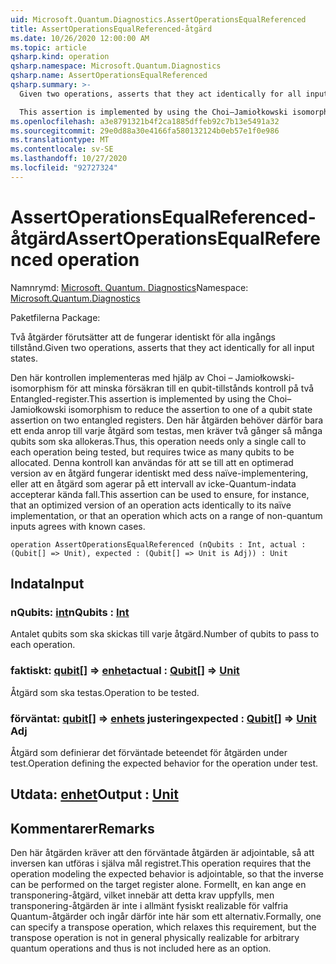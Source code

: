 ```yaml
---
uid: Microsoft.Quantum.Diagnostics.AssertOperationsEqualReferenced
title: AssertOperationsEqualReferenced-åtgärd
ms.date: 10/26/2020 12:00:00 AM
ms.topic: article
qsharp.kind: operation
qsharp.namespace: Microsoft.Quantum.Diagnostics
qsharp.name: AssertOperationsEqualReferenced
qsharp.summary: >-
  Given two operations, asserts that they act identically for all input states.

  This assertion is implemented by using the Choi–Jamiołkowski isomorphism to reduce the assertion to one of a qubit state assertion on two entangled registers. Thus, this operation needs only a single call to each operation being tested, but requires twice as many qubits to be allocated. This assertion can be used to ensure, for instance, that an optimized version of an operation acts identically to its naïve implementation, or that an operation which acts on a range of non-quantum inputs agrees with known cases.
ms.openlocfilehash: a3e8791321b4f2ca1885dffeb92c7b13e5491a32
ms.sourcegitcommit: 29e0d88a30e4166fa580132124b0eb57e1f0e986
ms.translationtype: MT
ms.contentlocale: sv-SE
ms.lasthandoff: 10/27/2020
ms.locfileid: "92727324"
---
```

# <a name="assertoperationsequalreferenced-operation"></a><span data-ttu-id="64935-102">AssertOperationsEqualReferenced-åtgärd</span><span class="sxs-lookup"><span data-stu-id="64935-102">AssertOperationsEqualReferenced operation</span></span>

<span data-ttu-id="64935-103">Namnrymd: [Microsoft. Quantum. Diagnostics](xref:Microsoft.Quantum.Diagnostics)</span><span class="sxs-lookup"><span data-stu-id="64935-103">Namespace: [Microsoft.Quantum.Diagnostics](xref:Microsoft.Quantum.Diagnostics)</span></span>

<span data-ttu-id="64935-104">Paketfilerna [](https://nuget.org/packages/)</span><span class="sxs-lookup"><span data-stu-id="64935-104">Package: [](https://nuget.org/packages/)</span></span>


<span data-ttu-id="64935-105">Två åtgärder förutsätter att de fungerar identiskt för alla ingångs tillstånd.</span><span class="sxs-lookup"><span data-stu-id="64935-105">Given two operations, asserts that they act identically for all input states.</span></span>

<span data-ttu-id="64935-106">Den här kontrollen implementeras med hjälp av Choi – Jamiołkowski-isomorphism för att minska försäkran till en qubit-tillstånds kontroll på två Entangled-register.</span><span class="sxs-lookup"><span data-stu-id="64935-106">This assertion is implemented by using the Choi–Jamiołkowski isomorphism to reduce the assertion to one of a qubit state assertion on two entangled registers.</span></span>
<span data-ttu-id="64935-107">Den här åtgärden behöver därför bara ett enda anrop till varje åtgärd som testas, men kräver två gånger så många qubits som ska allokeras.</span><span class="sxs-lookup"><span data-stu-id="64935-107">Thus, this operation needs only a single call to each operation being tested, but requires twice as many qubits to be allocated.</span></span>
<span data-ttu-id="64935-108">Denna kontroll kan användas för att se till att en optimerad version av en åtgärd fungerar identiskt med dess naïve-implementering, eller att en åtgärd som agerar på ett intervall av icke-Quantum-indata accepterar kända fall.</span><span class="sxs-lookup"><span data-stu-id="64935-108">This assertion can be used to ensure, for instance, that an optimized version of an operation acts identically to its naïve implementation, or that an operation which acts on a range of non-quantum inputs agrees with known cases.</span></span>

```qsharp
operation AssertOperationsEqualReferenced (nQubits : Int, actual : (Qubit[] => Unit), expected : (Qubit[] => Unit is Adj)) : Unit
```


## <a name="input"></a><span data-ttu-id="64935-109">Indata</span><span class="sxs-lookup"><span data-stu-id="64935-109">Input</span></span>

### <a name="nqubits--int"></a><span data-ttu-id="64935-110">nQubits: [int](xref:microsoft.quantum.lang-ref.int)</span><span class="sxs-lookup"><span data-stu-id="64935-110">nQubits : [Int](xref:microsoft.quantum.lang-ref.int)</span></span>

<span data-ttu-id="64935-111">Antalet qubits som ska skickas till varje åtgärd.</span><span class="sxs-lookup"><span data-stu-id="64935-111">Number of qubits to pass to each operation.</span></span>


### <a name="actual--qubit--unit"></a><span data-ttu-id="64935-112">faktiskt: [qubit](xref:microsoft.quantum.lang-ref.qubit)[] => [enhet](xref:microsoft.quantum.lang-ref.unit)</span><span class="sxs-lookup"><span data-stu-id="64935-112">actual : [Qubit](xref:microsoft.quantum.lang-ref.qubit)[] => [Unit](xref:microsoft.quantum.lang-ref.unit)</span></span> 

<span data-ttu-id="64935-113">Åtgärd som ska testas.</span><span class="sxs-lookup"><span data-stu-id="64935-113">Operation to be tested.</span></span>


### <a name="expected--qubit--unit-adj"></a><span data-ttu-id="64935-114">förväntat: [qubit](xref:microsoft.quantum.lang-ref.qubit)[] => [enhets](xref:microsoft.quantum.lang-ref.unit) justering</span><span class="sxs-lookup"><span data-stu-id="64935-114">expected : [Qubit](xref:microsoft.quantum.lang-ref.qubit)[] => [Unit](xref:microsoft.quantum.lang-ref.unit) Adj</span></span>

<span data-ttu-id="64935-115">Åtgärd som definierar det förväntade beteendet för åtgärden under test.</span><span class="sxs-lookup"><span data-stu-id="64935-115">Operation defining the expected behavior for the operation under test.</span></span>



## <a name="output--unit"></a><span data-ttu-id="64935-116">Utdata: [enhet](xref:microsoft.quantum.lang-ref.unit)</span><span class="sxs-lookup"><span data-stu-id="64935-116">Output : [Unit](xref:microsoft.quantum.lang-ref.unit)</span></span>



## <a name="remarks"></a><span data-ttu-id="64935-117">Kommentarer</span><span class="sxs-lookup"><span data-stu-id="64935-117">Remarks</span></span>

<span data-ttu-id="64935-118">Den här åtgärden kräver att den förväntade åtgärden är adjointable, så att inversen kan utföras i själva mål registret.</span><span class="sxs-lookup"><span data-stu-id="64935-118">This operation requires that the operation modeling the expected behavior is adjointable, so that the inverse can be performed on the target register alone.</span></span>
<span data-ttu-id="64935-119">Formellt, en kan ange en transponering-åtgärd, vilket innebär att detta krav uppfylls, men transponering-åtgärden är inte i allmänt fysiskt realizable för valfria Quantum-åtgärder och ingår därför inte här som ett alternativ.</span><span class="sxs-lookup"><span data-stu-id="64935-119">Formally, one can specify a transpose operation, which relaxes this requirement, but the transpose operation is not in general physically realizable for arbitrary quantum operations and thus is not included here as an option.</span></span>